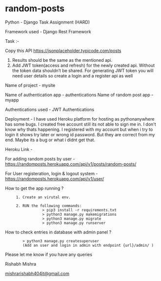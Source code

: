 # random-posts

Python - Django Task Assignment (HARD) 

Framework used - Django Rest Framework

Task :-

Copy this API
https://jsonplaceholder.typicode.com/posts
1. Results should be the same as the mentioned api.
2. Add JWT token(access and refresh) for the newly created api.
Without the token data shouldn’t be shared. For generating JWT
token you will need user details so create a login and a register api as
well


Name of project - mysite

Name of authentication app - authentications
Name of random post app - myapp

Authentications used - JWT Authentications

Deployment -
I have used Heroku platform for hosting as pythonanywhere has some bugs. I created free account still its not able to sign me in. I don't know why thats happening.
I registered with my account but when i try to login it shows try later or wrong id password. But they are correct from my end. Maybe its a bug or what i didnt get that.

Heroku Link - 

For adding random posts by user - 
https://randomposts.herokuapp.com/api/v1/posts/random-posts/

For User registeration, login & logout system - 
https://randomposts.herokuapp.com/api/v1/user/


How to get the app running ?

         1. Create an virutal env.
         
         2. RUN the following commands:
                     > pip3 install -r requirements.txt 
                     > python3 manage.py makemigrations
                     > python3 manage.py migrate
                     > python3 manage.py runserver
                     

How to check entries in database with admin panel ?

            > python3 manage.py createsuperuser
            (Add an user and login in admin with endpoint {url}/admin/ )



Please let me know if you have any queries 

Rishabh Mishra

mishrarishabh404it@gmail.com
                     
